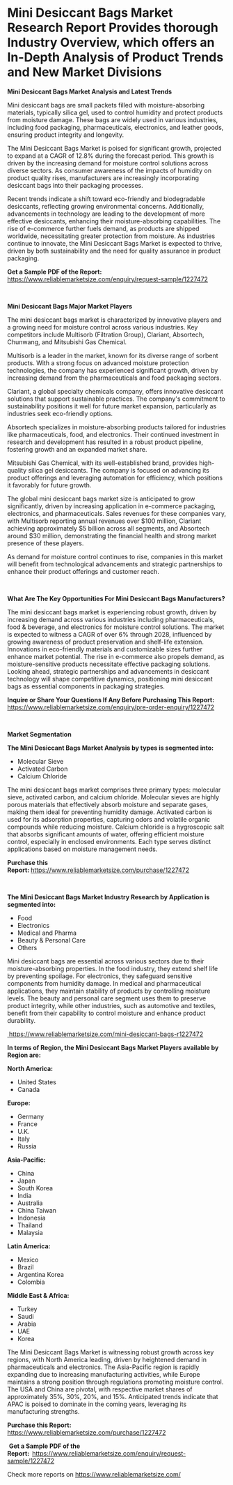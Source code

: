 <p><h1>Mini Desiccant Bags Market Research Report Provides thorough Industry Overview, which offers an In-Depth Analysis of Product Trends and New Market Divisions</h1></p><p><strong>Mini Desiccant Bags Market Analysis and Latest Trends</strong></p>
<p><p>Mini desiccant bags are small packets filled with moisture-absorbing materials, typically silica gel, used to control humidity and protect products from moisture damage. These bags are widely used in various industries, including food packaging, pharmaceuticals, electronics, and leather goods, ensuring product integrity and longevity.</p><p>The Mini Desiccant Bags Market is poised for significant growth, projected to expand at a CAGR of 12.8% during the forecast period. This growth is driven by the increasing demand for moisture control solutions across diverse sectors. As consumer awareness of the impacts of humidity on product quality rises, manufacturers are increasingly incorporating desiccant bags into their packaging processes.</p><p>Recent trends indicate a shift toward eco-friendly and biodegradable desiccants, reflecting growing environmental concerns. Additionally, advancements in technology are leading to the development of more effective desiccants, enhancing their moisture-absorbing capabilities. The rise of e-commerce further fuels demand, as products are shipped worldwide, necessitating greater protection from moisture. As industries continue to innovate, the Mini Desiccant Bags Market is expected to thrive, driven by both sustainability and the need for quality assurance in product packaging.</p></p>
<p><strong>Get a Sample PDF of the Report:&nbsp;</strong> <a href="https://www.reliablemarketsize.com/enquiry/request-sample/1227472?utm_campaign=1885&utm_medium=2&utm_source=Github&utm_content=ia&utm_term=02022025&utm_id=mini-desiccant-bags">https://www.reliablemarketsize.com/enquiry/request-sample/1227472</a></p>
<p>&nbsp;</p>
<p><strong>Mini Desiccant Bags Major Market Players</strong></p>
<p><p>The mini desiccant bags market is characterized by innovative players and a growing need for moisture control across various industries. Key competitors include Multisorb (Filtration Group), Clariant, Absortech, Chunwang, and Mitsubishi Gas Chemical.</p><p>Multisorb is a leader in the market, known for its diverse range of sorbent products. With a strong focus on advanced moisture protection technologies, the company has experienced significant growth, driven by increasing demand from the pharmaceuticals and food packaging sectors. </p><p>Clariant, a global specialty chemicals company, offers innovative desiccant solutions that support sustainable practices. The company's commitment to sustainability positions it well for future market expansion, particularly as industries seek eco-friendly options.</p><p>Absortech specializes in moisture-absorbing products tailored for industries like pharmaceuticals, food, and electronics. Their continued investment in research and development has resulted in a robust product pipeline, fostering growth and an expanded market share.</p><p>Mitsubishi Gas Chemical, with its well-established brand, provides high-quality silica gel desiccants. The company is focused on advancing its product offerings and leveraging automation for efficiency, which positions it favorably for future growth.</p><p>The global mini desiccant bags market size is anticipated to grow significantly, driven by increasing application in e-commerce packaging, electronics, and pharmaceuticals. Sales revenues for these companies vary, with Multisorb reporting annual revenues over $100 million, Clariant achieving approximately $5 billion across all segments, and Absortech around $30 million, demonstrating the financial health and strong market presence of these players.</p><p>As demand for moisture control continues to rise, companies in this market will benefit from technological advancements and strategic partnerships to enhance their product offerings and customer reach.</p></p>
<p>&nbsp;</p>
<p><strong>What Are The Key Opportunities For Mini Desiccant Bags Manufacturers?</strong></p>
<p><p>The mini desiccant bags market is experiencing robust growth, driven by increasing demand across various industries including pharmaceuticals, food & beverage, and electronics for moisture control solutions. The market is expected to witness a CAGR of over 6% through 2028, influenced by growing awareness of product preservation and shelf-life extension. Innovations in eco-friendly materials and customizable sizes further enhance market potential. The rise in e-commerce also propels demand, as moisture-sensitive products necessitate effective packaging solutions. Looking ahead, strategic partnerships and advancements in desiccant technology will shape competitive dynamics, positioning mini desiccant bags as essential components in packaging strategies.</p></p>
<p><strong>Inquire or Share Your Questions If Any Before Purchasing This Report:</strong> <a href="https://www.reliablemarketsize.com/enquiry/pre-order-enquiry/1227472?utm_campaign=1885&utm_medium=2&utm_source=Github&utm_content=ia&utm_term=02022025&utm_id=mini-desiccant-bags">https://www.reliablemarketsize.com/enquiry/pre-order-enquiry/1227472</a></p>
<p>&nbsp;</p>
<p><strong>Market Segmentation</strong></p>
<p><strong>The Mini Desiccant Bags Market Analysis by types is segmented into:</strong></p>
<p><ul><li>Molecular Sieve</li><li>Activated Carbon</li><li>Calcium Chloride</li></ul></p>
<p><p>The mini desiccant bags market comprises three primary types: molecular sieve, activated carbon, and calcium chloride. Molecular sieves are highly porous materials that effectively absorb moisture and separate gases, making them ideal for preventing humidity damage. Activated carbon is used for its adsorption properties, capturing odors and volatile organic compounds while reducing moisture. Calcium chloride is a hygroscopic salt that absorbs significant amounts of water, offering efficient moisture control, especially in enclosed environments. Each type serves distinct applications based on moisture management needs.</p></p>
<p><strong>Purchase this Report:&nbsp;</strong><a href="https://www.reliablemarketsize.com/purchase/1227472?utm_campaign=1885&utm_medium=2&utm_source=Github&utm_content=ia&utm_term=02022025&utm_id=mini-desiccant-bags">https://www.reliablemarketsize.com/purchase/1227472</a></p>
<p>&nbsp;</p>
<p><strong>The Mini Desiccant Bags Market Industry Research by Application is segmented into:</strong></p>
<p><ul><li>Food</li><li>Electronics</li><li>Medical and Pharma</li><li>Beauty & Personal Care</li><li>Others</li></ul></p>
<p><p>Mini desiccant bags are essential across various sectors due to their moisture-absorbing properties. In the food industry, they extend shelf life by preventing spoilage. For electronics, they safeguard sensitive components from humidity damage. In medical and pharmaceutical applications, they maintain stability of products by controlling moisture levels. The beauty and personal care segment uses them to preserve product integrity, while other industries, such as automotive and textiles, benefit from their capability to control moisture and enhance product durability.</p></p>
<p><a href="https://www.reliablemarketsize.com/mini-desiccant-bags-r1227472?utm_campaign=1885&utm_medium=2&utm_source=Github&utm_content=ia&utm_term=02022025&utm_id=mini-desiccant-bags">&nbsp;https://www.reliablemarketsize.com/mini-desiccant-bags-r1227472</a></p>
<p><strong>In terms of Region, the Mini Desiccant Bags Market Players available by Region are:</strong></p>
<p>
    <p> <strong> North America: </strong>
        <ul>
            <li>United States</li>
            <li>Canada</li>
        </ul>
        </p> 
    <p> <strong> Europe: </strong>
        <ul>
            <li>Germany</li>
            <li>France</li>
            <li>U.K.</li>
            <li>Italy</li>
            <li>Russia</li>
        </ul>
        </p> 
    <p> <strong> Asia-Pacific: </strong>
        <ul>
            <li>China</li>
            <li>Japan</li>
            <li>South Korea</li>
            <li>India</li>
            <li>Australia</li>
            <li>China Taiwan</li>
            <li>Indonesia</li>
            <li>Thailand</li>
            <li>Malaysia</li>
        </ul>
        </p> 
    <p> <strong> Latin America: </strong>
        <ul>
            <li>Mexico</li>
            <li>Brazil</li>
            <li>Argentina Korea</li>
            <li>Colombia</li>
        </ul>
        </p> 
    <p> <strong> Middle East & Africa: </strong>
        <ul>
            <li>Turkey</li>
            <li>Saudi</li>
            <li>Arabia</li>
            <li>UAE</li>
            <li>Korea</li>
        </ul>
    </p>
    </p>
<p><p>The Mini Desiccant Bags Market is witnessing robust growth across key regions, with North America leading, driven by heightened demand in pharmaceuticals and electronics. The Asia-Pacific region is rapidly expanding due to increasing manufacturing activities, while Europe maintains a strong position through regulations promoting moisture control. The USA and China are pivotal, with respective market shares of approximately 35%, 30%, 20%, and 15%. Anticipated trends indicate that APAC is poised to dominate in the coming years, leveraging its manufacturing strengths.</p></p>
<p><strong>Purchase this Report: </strong><a href="https://www.reliablemarketsize.com/purchase/1227472?utm_campaign=1885&utm_medium=2&utm_source=Github&utm_content=ia&utm_term=02022025&utm_id=mini-desiccant-bags">https://www.reliablemarketsize.com/purchase/1227472</a></p>
<p>&nbsp;<strong>Get a Sample PDF of the Report:&nbsp;&nbsp;</strong><a href="https://www.reliablemarketsize.com/enquiry/request-sample/1227472?utm_campaign=1885&utm_medium=2&utm_source=Github&utm_content=ia&utm_term=02022025&utm_id=mini-desiccant-bags">https://www.reliablemarketsize.com/enquiry/request-sample/1227472</a></p>
<p><strong></strong></p>
<p>Check more reports on <a href="https://www.reliablemarketsize.com/?utm_campaign=1885&utm_medium=2&utm_source=Github&utm_content=ia&utm_term=02022025&utm_id=mini-desiccant-bags">https://www.reliablemarketsize.com/</a></p>